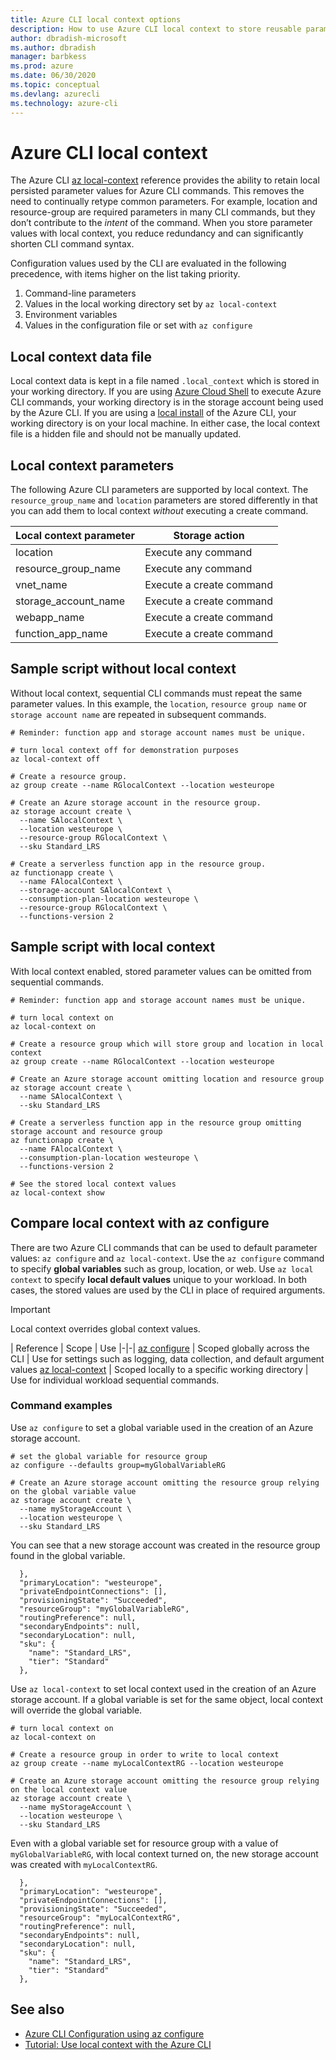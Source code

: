```yaml
---
title: Azure CLI local context options
description: How to use Azure CLI local context to store reusable parameter values
author: dbradish-microsoft
ms.author: dbradish
manager: barbkess
ms.prod: azure
ms.date: 06/30/2020
ms.topic: conceptual
ms.devlang: azurecli
ms.technology: azure-cli
---
```


# Azure CLI local context

The Azure CLI [az local-context](/cli/azure/local-context) reference provides the ability to retain local persisted parameter values for Azure CLI commands.  This removes the need to continually retype common parameters. For example, location and resource-group are required parameters in many CLI commands, but they don’t contribute to the _intent_ of the command.  When you store parameter values with local context, you reduce redundancy and can significantly shorten CLI command syntax.

Configuration values used by the CLI are evaluated in the following precedence, with items higher on the list taking priority.

1. Command-line parameters
1. Values in the local working directory set by `az local-context`
1. Environment variables
1. Values in the configuration file or set with `az configure`

## Local context data file

Local context data is kept in a file named `.local_context` which is stored in your working directory.  If you are using [Azure Cloud Shell](https://shell.azure.com) to execute Azure CLI commands, your working directory is in the storage account being used by the Azure CLI.  If you are using a [local install](/install-azure-cli) of the Azure CLI, your working directory is on your local machine.  In either case, the local context file is a hidden file and should not be manually updated.

## Local context parameters

The following Azure CLI parameters are supported by local context.  The `resource_group_name` and `location` parameters are stored differently in that you can add them to local context _without_ executing a create command.

| Local context parameter | Storage action
|-|-|
| location | Execute any command
| resource_group_name | Execute any command
| vnet_name | Execute a create command
| storage_account_name | Execute a create command
| webapp_name | Execute a create command
| function_app_name | Execute a create command

## Sample script without local context

Without local context, sequential CLI commands must repeat the same parameter values.  In this example, the `location`, `resource group name` or `storage account name` are repeated in subsequent commands.

```azurecli
# Reminder: function app and storage account names must be unique.

# turn local context off for demonstration purposes
az local-context off

# Create a resource group.
az group create --name RGlocalContext --location westeurope

# Create an Azure storage account in the resource group.
az storage account create \
  --name SAlocalContext \
  --location westeurope \
  --resource-group RGlocalContext \
  --sku Standard_LRS

# Create a serverless function app in the resource group.
az functionapp create \
  --name FAlocalContext \
  --storage-account SAlocalContext \
  --consumption-plan-location westeurope \
  --resource-group RGlocalContext \
  --functions-version 2
```

## Sample script with local context

With local context enabled, stored parameter values can be omitted from sequential commands.

```azurecli
# Reminder: function app and storage account names must be unique.

# turn local context on
az local-context on

# Create a resource group which will store group and location in local context
az group create --name RGlocalContext --location westeurope

# Create an Azure storage account omitting location and resource group
az storage account create \
  --name SAlocalContext \
  --sku Standard_LRS

# Create a serverless function app in the resource group omitting storage account and resource group
az functionapp create \
  --name FAlocalContext \
  --consumption-plan-location westeurope \
  --functions-version 2

# See the stored local context values
az local-context show
```

## Compare local context with az configure

There are two Azure CLI commands that can be used to default parameter values: `az configure` and `az local-context`.  Use the `az configure` command to specify **global variables** such as group, location, or web.  Use `az local context` to specify **local default values** unique to your workload.  In both cases, the stored values are used by the CLI in place of required arguments.

> [!Important]
> Local context overrides global context values.
>

| Reference | Scope | Use
|-|-|
[az configure](/cli/azure/reference-index#az-configure) | Scoped globally across the CLI | Use for settings such as logging, data collection, and default argument values
[az local-context](/cli/azure/local-context) | Scoped locally to a specific working directory | Use for individual workload sequential commands.

### Command examples

Use `az configure` to set a global variable used in the creation of an Azure storage account.

```azurecli
# set the global variable for resource group
az configure --defaults group=myGlobalVariableRG

# Create an Azure storage account omitting the resource group relying on the global variable value
az storage account create \
  --name myStorageAccount \
  --location westeurope \
  --sku Standard_LRS
```

You can see that a new storage account was created in the resource group found in the global variable.

```output
  },
  "primaryLocation": "westeurope",
  "privateEndpointConnections": [],
  "provisioningState": "Succeeded",
  "resourceGroup": "myGlobalVariableRG",
  "routingPreference": null,
  "secondaryEndpoints": null,
  "secondaryLocation": null,
  "sku": {
    "name": "Standard_LRS",
    "tier": "Standard"
  },
```

Use `az local-context` to set local context used in the creation of an Azure storage account.  If a global variable is set for the same object, local context will override the global variable.

```azurecli
# turn local context on
az local-context on

# Create a resource group in order to write to local context
az group create --name myLocalContextRG --location westeurope

# Create an Azure storage account omitting the resource group relying on the local context value
az storage account create \
  --name myStorageAccount \
  --location westeurope \
  --sku Standard_LRS
```

Even with a global variable set for resource group with a value of `myGlobalVariableRG`, with local context turned on, the new storage account was created with `myLocalContextRG`.

```output
  },
  "primaryLocation": "westeurope",
  "privateEndpointConnections": [],
  "provisioningState": "Succeeded",
  "resourceGroup": "myLocalContextRG",
  "routingPreference": null,
  "secondaryEndpoints": null,
  "secondaryLocation": null,
  "sku": {
    "name": "Standard_LRS",
    "tier": "Standard"
  },
```

## See also

* [Azure CLI Configuration using az configure](azure-cli-configuration.md)
* [Tutorial: Use local context with the Azure CLI](azure-cli-local-context-tutorial.md)
